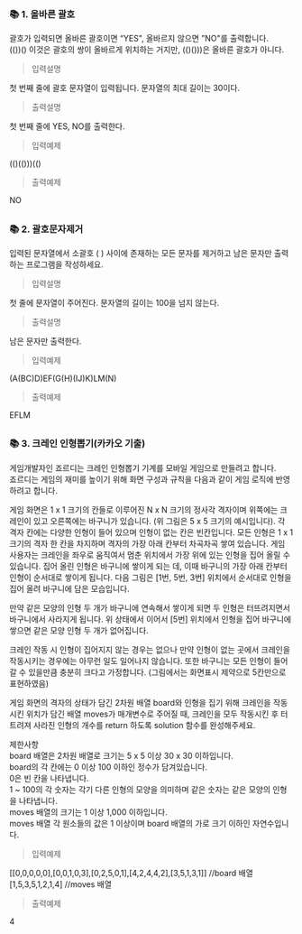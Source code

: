 ### 📚 1. 올바른 괄호

괄호가 입력되면 올바른 괄호이면 “YES", 올바르지 않으면 ”NO"를 출력합니다.   
(())() 이것은 괄호의 쌍이 올바르게 위치하는 거지만, (()()))은 올바른 괄호가 아니다.   

> 입력설명

첫 번째 줄에 괄호 문자열이 입력됩니다. 문자열의 최대 길이는 30이다.   

> 출력설명

첫 번째 줄에 YES, NO를 출력한다.   

> 입력예제

(()(()))(()

> 출력예제

NO

##

### 📚 2. 괄호문자제거

입력된 문자열에서 소괄호 ( ) 사이에 존재하는 모든 문자를 제거하고 남은 문자만 출력하는 프로그램을 작성하세요.

> 입력설명

첫 줄에 문자열이 주어진다. 문자열의 길이는 100을 넘지 않는다.

> 출력설명

남은 문자만 출력한다.

> 입력예제

(A(BC)D)EF(G(H)(IJ)K)LM(N)

> 출력예제

EFLM

##

### 📚 3. 크레인 인형뽑기(카카오 기출)

게임개발자인 죠르디는 크레인 인형뽑기 기계를 모바일 게임으로 만들려고 합니다.   
죠르디는 게임의 재미를 높이기 위해 화면 구성과 규칙을 다음과 같이 게임 로직에 반영하려고 합니다.   

게임 화면은 1 x 1 크기의 칸들로 이루어진 N x N 크기의 정사각 격자이며 위쪽에는 크레인이 있고 오른쪽에는 바구니가 있습니다. (위 그림은 5 x 5 크기의 예시입니다). 각 격자 칸에는 다양한 인형이 들어 있으며 인형이 없는 칸은 빈칸입니다. 모든 인형은 1 x 1 크기의 격자 한 칸을 차지하며 격자의 가장 아래 칸부터 차곡차곡 쌓여 있습니다. 게임 사용자는 크레인을 좌우로 움직여서 멈춘 위치에서 가장 위에 있는 인형을 집어 올릴 수 있습니다. 집어 올린 인형은 바구니에 쌓이게 되는 데, 이때 바구니의 가장 아래 칸부터 인형이 순서대로 쌓이게 됩니다. 다음 그림은 [1번, 5번, 3번] 위치에서 순서대로 인형을 집어 올려 바구니에 담은 모습입니다.   

만약 같은 모양의 인형 두 개가 바구니에 연속해서 쌓이게 되면 두 인형은 터뜨려지면서 바구니에서 사라지게 됩니다. 위 상태에서 이어서 [5번] 위치에서 인형을 집어 바구니에 쌓으면 같은 모양 인형 두 개가 없어집니다.   

크레인 작동 시 인형이 집어지지 않는 경우는 없으나 만약 인형이 없는 곳에서 크레인을 작동시키는 경우에는 아무런 일도 일어나지 않습니다. 또한 바구니는 모든 인형이 들어갈 수 있을만큼 충분히 크다고 가정합니다. (그림에서는 화면표시 제약으로 5칸만으로 표현하였음)   

게임 화면의 격자의 상태가 담긴 2차원 배열 board와 인형을 집기 위해 크레인을 작동시킨 위치가 담긴 배열 moves가 매개변수로 주어질 때, 크레인을 모두 작동시킨 후 터트려져 사라진 인형의 개수를 return 하도록 solution 함수를 완성해주세요.   
    
제한사항   
board 배열은 2차원 배열로 크기는 5 x 5 이상 30 x 30 이하입니다.   
board의 각 칸에는 0 이상 100 이하인 정수가 담겨있습니다.   
0은 빈 칸을 나타냅니다.   
1 ~ 100의 각 숫자는 각기 다른 인형의 모양을 의미하며 같은 숫자는 같은 모양의 인형을 나타냅니다.   
moves 배열의 크기는 1 이상 1,000 이하입니다.   
moves 배열 각 원소들의 값은 1 이상이며 board 배열의 가로 크기 이하인 자연수입니다.   

> 입력예제

[[0,0,0,0,0],[0,0,1,0,3],[0,2,5,0,1],[4,2,4,4,2],[3,5,1,3,1]] //board 배열   
[1,5,3,5,1,2,1,4] //moves 배열   

> 출력예제

4   

##
